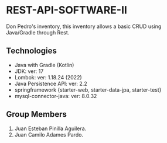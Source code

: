 # REST-API-SOFTWARE-II
Don Pedro's inventory, this inventory allows a basic CRUD using Java/Gradle through Rest.

## Technologies
- Java with Gradle (Kotlin)
- JDK: ver: 17
- Lombok: ver: 1.18.24 (2022)
- Java Persistence API: ver: 2.2
- springframework {starter-web, starter-data-jpa, starter-test}
- mysql-connector-java: ver: 8.0.32

## Group Members
1. Juan Esteban Pinilla Aguilera.
2. Juan Camilo Adames Pardo.

